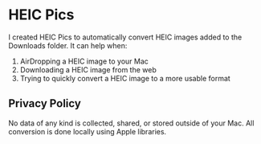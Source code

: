 # HEIC Pics

I created HEIC Pics to automatically convert HEIC images added to the Downloads folder. It can help when:

1. AirDropping a HEIC image to your Mac
2. Downloading a HEIC image from the web
3. Trying to quickly convert a HEIC image to a more usable format

## Privacy Policy

No data of any kind is collected, shared, or stored outside of your Mac. All conversion is done locally using Apple libraries.
